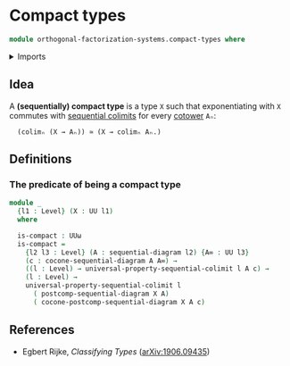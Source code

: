 # Compact types

```agda
module orthogonal-factorization-systems.compact-types where
```

<details><summary>Imports</summary>

```agda
open import foundation.propositions
open import foundation.universe-levels

open import orthogonal-factorization-systems.factorization-operations-function-classes
open import orthogonal-factorization-systems.factorizations-of-maps-global-function-classes
open import orthogonal-factorization-systems.global-function-classes

open import synthetic-homotopy-theory.cocones-under-sequential-diagrams
open import synthetic-homotopy-theory.sequential-diagrams
open import synthetic-homotopy-theory.universal-property-sequential-colimits
```

</details>

## Idea

A **(sequentially) compact type** is a type `X` such that exponentiating with
`X` commutes with
[sequential colimits](synthetic-homotopy-theory.universal-property-sequential-colimits.md)
for every [cotower](synthetic-homotopy-theory.sequential-diagrams.md) `Aₙ`:

```text
  (colimₙ (X → Aₙ)) ≃ (X → colimₙ Aₙ.)
```

## Definitions

### The predicate of being a compact type

```agda
module _
  {l1 : Level} (X : UU l1)
  where

  is-compact : UUω
  is-compact =
    {l2 l3 : Level} (A : sequential-diagram l2) {A∞ : UU l3}
    (c : cocone-sequential-diagram A A∞) →
    ((l : Level) → universal-property-sequential-colimit l A c) →
    (l : Level) →
    universal-property-sequential-colimit l
      ( postcomp-sequential-diagram X A)
      ( cocone-postcomp-sequential-diagram X A c)
```

## References

- <a name="classifying-types"></a>Egbert Rijke, _Classifying Types_
  ([arXiv:1906.09435](https://arxiv.org/abs/1906.09435))
